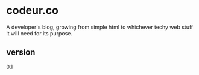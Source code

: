 # codeur.co
A developer's blog, growing from simple html to whichever techy web stuff it will need for its purpose.

## version
0.1